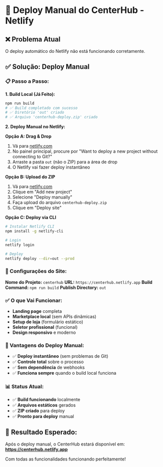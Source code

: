 # 🚀 Deploy Manual do CenterHub - Netlify

## ❌ Problema Atual
O deploy automático do Netlify não está funcionando corretamente.

## ✅ Solução: Deploy Manual

### 📋 Passo a Passo:

**1. Build Local (Já Feito):**
```bash
npm run build
# ✅ Build completado com sucesso
# ✅ Diretório 'out' criado
# ✅ Arquivo 'centerhub-deploy.zip' criado
```

**2. Deploy Manual no Netlify:**

**Opção A: Drag & Drop**
1. Vá para [netlify.com](https://netlify.com)
2. No painel principal, procure por "Want to deploy a new project without connecting to Git?"
3. Arraste a pasta `out` (não o ZIP) para a área de drop
4. O Netlify vai fazer deploy instantâneo

**Opção B: Upload do ZIP**
1. Vá para [netlify.com](https://netlify.com)
2. Clique em "Add new project"
3. Selecione "Deploy manually"
4. Faça upload do arquivo `centerhub-deploy.zip`
5. Clique em "Deploy site"

**Opção C: Deploy via CLI**
```bash
# Instalar Netlify CLI
npm install -g netlify-cli

# Login
netlify login

# Deploy
netlify deploy --dir=out --prod
```

### 🎯 Configurações do Site:

**Nome do Projeto:** `centerhub`
**URL:** `https://centerhub.netlify.app`
**Build Command:** `npm run build`
**Publish Directory:** `out`

### ✅ O que Vai Funcionar:

- **Landing page** completa
- **Marketplace local** (sem APIs dinâmicas)
- **Setup de loja** (formulário estático)
- **Seletor profissional** (funcional)
- **Design responsivo** e moderno

### 🚀 Vantagens do Deploy Manual:

- ✅ **Deploy instantâneo** (sem problemas de Git)
- ✅ **Controle total** sobre o processo
- ✅ **Sem dependência** de webhooks
- ✅ **Funciona sempre** quando o build local funciona

### 📊 Status Atual:

- ✅ **Build funcionando** localmente
- ✅ **Arquivos estáticos** gerados
- ✅ **ZIP criado** para deploy
- ✅ **Pronto para deploy** manual

## 🎉 Resultado Esperado:

Após o deploy manual, o CenterHub estará disponível em:
**https://centerhub.netlify.app**

Com todas as funcionalidades funcionando perfeitamente!
